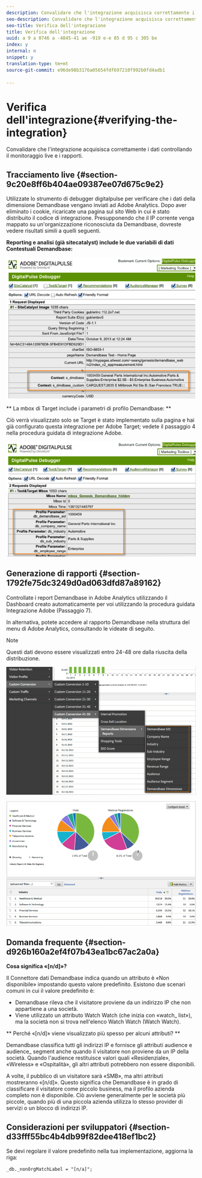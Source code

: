 ```yaml
---
description: Convalidare che l'integrazione acquisisca correttamente i dati controllando il monitoraggio live e i rapporti.
seo-description: Convalidare che l'integrazione acquisisca correttamente i dati controllando il monitoraggio live e i rapporti.
seo-title: Verifica dell'integrazione
title: Verifica dell'integrazione
uuid: a 9 a 0746 a -4845-41 ae -919 e-e 85 d 95 c 305 be
index: y
internal: n
snippet: y
translation-type: tm+mt
source-git-commit: e96de98b3176a05654fdf697210f992b0fd4adb1

---
```



# Verifica dell'integrazione{#verifying-the-integration}

Convalidare che l'integrazione acquisisca correttamente i dati controllando il monitoraggio live e i rapporti.

## Tracciamento live {#section-9c20e8ff6b404ae09387ee07d675c9e2}

Utilizzate lo strumento di debugger digitalpulse per verificare che i dati della dimensione Demandbase vengano inviati ad Adobe Analytics. Dopo aver eliminato i cookie, ricaricate una pagina sul sito Web in cui è stato distribuito il codice di integrazione. Presupponendo che il IP corrente venga mappato su un'organizzazione riconosciuta da Demandbase, dovreste vedere risultati simili a quelli seguenti.

**Reporting e analisi (già sitecatalyst) include le due variabili di dati Contestuali Demandbase:**

![](assets/debugger1.png)

** La mbox di Target include i parametri di profilo Demandbase: **

Ciò verrà visualizzato solo se Target è stato implementato sulla pagina e hai già configurato questa integrazione per Adobe Target; vedete il passaggio 4 nella procedura guidata di integrazione Adobe.

![](assets/debugger2.png)

## Generazione di rapporti  {#section-1792fe75dc3249d0ad063dfd87a89162}

Controllate i report Demandbase in Adobe Analytics utilizzando il Dashboard creato automaticamente per voi utilizzando la procedura guidata Integrazione Adobe (Passaggio 7).

In alternativa, potete accedere al rapporto Demandbase nella struttura del menu di Adobe Analytics, consultando le videate di seguito.

>[!NOTE]
>
>Questi dati devono essere visualizzati entro 24-48 ore dalla riuscita della distribuzione.

![](assets/reporting1.png)

![](assets/reporting2.png)

## Domanda frequente {#section-d926b160a2ef4f07b43ea1bc67ac2a0a}

**Cosa significa «[n/d]»?**

Il Connettore dati Demandbase indica quando un attributo è «Non disponibile» impostando questo valore predefinito. Esistono due scenari comuni in cui il valore predefinito è:

* Demandbase rileva che il visitatore proviene da un indirizzo IP che non appartiene a una società.
* Viene utilizzato un attributo Watch Watch (che inizia con «watch_ list»), ma la società non si trova nell'elenco Watch Watch (Watch Watch).

** Perché «[n/d]» viene visualizzato più spesso per alcuni attributi? **

Demandbase classifica tutti gli indirizzi IP e fornisce gli attributi audience e audience_ segment anche quando il visitatore non proviene da un IP della società. Quando l'audience restituisce valori quali «Residenziale», «Wireless» e «Ospitalità», gli altri attributi potrebbero non essere disponibili.

A volte, il pubblico di un visitatore sarà «SMB», ma altri attributi mostreranno «[n/d]». Questo significa che Demandbase è in grado di classificare il visitatore come piccolo business, ma il profilo azienda completo non è disponibile. Ciò avviene generalmente per le società più piccole, quando più di una piccola azienda utilizza lo stesso provider di servizi o un blocco di indirizzi IP.

## Considerazioni per sviluppatori {#section-d33fff55bc4b4db99f82dee418ef1bc2}

Se devi regolare il valore predefinito nella tua implementazione, aggiorna la riga:

```
_db._nonOrgMatchLabel = "[n/a]";
```

